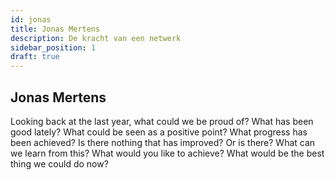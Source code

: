 ```yaml
---
id: jonas
title: Jonas Mertens
description: De kracht van een netwerk
sidebar_position: 1
draft: true
---
```


## Jonas Mertens

Looking back at the last year, what could we be proud of?
What has been good lately? What could be seen as a positive point?
What progress has been achieved? Is there nothing that has improved? Or is there?
What can we learn from this?
What would you like to achieve?
What would be the best thing we could do now?

